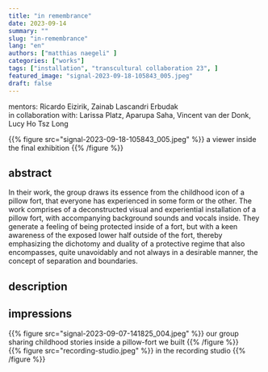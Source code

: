 ```yaml
---
title: "in remembrance"
date: 2023-09-14
summary: ""
slug: "in-remembrance"
lang: "en"
authors: ["matthias naegeli" ]
categories: ["works"]
tags: ["installation", "transcultural collaboration 23", ]
featured_image: "signal-2023-09-18-105843_005.jpeg"
draft: false
---
```


mentors: Ricardo Eizirik, Zainab Lascandri Erbudak   
in collaboration with: Larissa Platz, Aparupa Saha, Vincent van der Donk, Lucy Ho Tsz Long

{{% figure src="signal-2023-09-18-105843_005.jpeg" %}} a viewer inside the final exhibition {{% /figure %}}   


## abstract  

In their work, the group draws its essence from the childhood icon of a pillow fort, that everyone has experienced in some form or the other. The work comprises of a deconstructed visual and experiential installation of a pillow fort, with accompanying background sounds and vocals inside. They generate a feeling of being protected inside of a fort, but with a keen awareness of the exposed lower half outside of the fort, thereby emphasizing the dichotomy and duality of a protective regime that also encompasses, quite unavoidably and not always in a desirable manner, the concept of separation and boundaries.


## description  

 


## impressions  
{{% figure src="signal-2023-09-07-141825_004.jpeg" %}} our group sharing childhood stories inside a pillow-fort we built {{% /figure %}}  
{{% figure src="recording-studio.jpeg" %}} in the recording studio {{% /figure %}}
